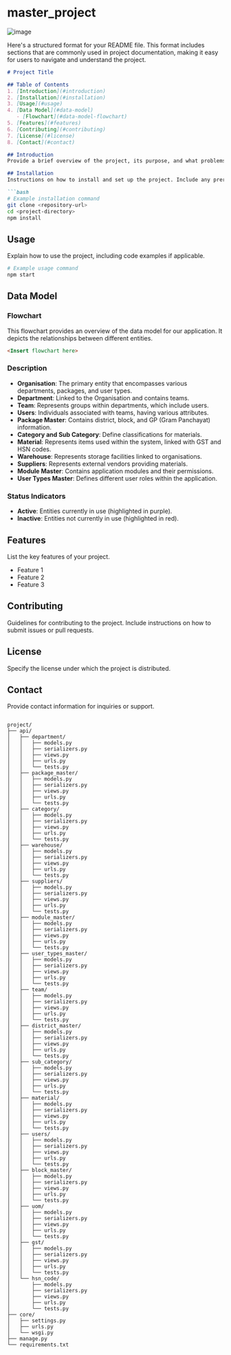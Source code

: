 # master_project
![image](https://github.com/user-attachments/assets/86e7ed49-8fae-4108-a75f-4b1d06e96d5f)


Here's a structured format for your README file. This format includes sections that are commonly used in project documentation, making it easy for users to navigate and understand the project.

```markdown
# Project Title

## Table of Contents
1. [Introduction](#introduction)
2. [Installation](#installation)
3. [Usage](#usage)
4. [Data Model](#data-model)
   - [Flowchart](#data-model-flowchart)
5. [Features](#features)
6. [Contributing](#contributing)
7. [License](#license)
8. [Contact](#contact)

## Introduction
Provide a brief overview of the project, its purpose, and what problems it aims to solve.

## Installation
Instructions on how to install and set up the project. Include any prerequisites.

```bash
# Example installation command
git clone <repository-url>
cd <project-directory>
npm install
```

## Usage
Explain how to use the project, including code examples if applicable.

```bash
# Example usage command
npm start
```

## Data Model
### Flowchart
This flowchart provides an overview of the data model for our application. It depicts the relationships between different entities.

```markdown
<Insert flowchart here>
```

### Description
- **Organisation**: The primary entity that encompasses various departments, packages, and user types.
- **Department**: Linked to the Organisation and contains teams.
- **Team**: Represents groups within departments, which include users.
- **Users**: Individuals associated with teams, having various attributes.
- **Package Master**: Contains district, block, and GP (Gram Panchayat) information.
- **Category and Sub Category**: Define classifications for materials.
- **Material**: Represents items used within the system, linked with GST and HSN codes.
- **Warehouse**: Represents storage facilities linked to organisations.
- **Suppliers**: Represents external vendors providing materials.
- **Module Master**: Contains application modules and their permissions.
- **User Types Master**: Defines different user roles within the application.

### Status Indicators
- **Active**: Entities currently in use (highlighted in purple).
- **Inactive**: Entities not currently in use (highlighted in red).

## Features
List the key features of your project.

- Feature 1
- Feature 2
- Feature 3

## Contributing
Guidelines for contributing to the project. Include instructions on how to submit issues or pull requests.

## License
Specify the license under which the project is distributed.

## Contact
Provide contact information for inquiries or support.
```

project/
├── api/
│   ├── department/
│   │   ├── models.py
│   │   ├── serializers.py
│   │   ├── views.py
│   │   ├── urls.py
│   │   └── tests.py
│   ├── package_master/
│   │   ├── models.py
│   │   ├── serializers.py
│   │   ├── views.py
│   │   ├── urls.py
│   │   └── tests.py
│   ├── category/
│   │   ├── models.py
│   │   ├── serializers.py
│   │   ├── views.py
│   │   ├── urls.py
│   │   └── tests.py
│   ├── warehouse/
│   │   ├── models.py
│   │   ├── serializers.py
│   │   ├── views.py
│   │   ├── urls.py
│   │   └── tests.py
│   ├── suppliers/
│   │   ├── models.py
│   │   ├── serializers.py
│   │   ├── views.py
│   │   ├── urls.py
│   │   └── tests.py
│   ├── module_master/
│   │   ├── models.py
│   │   ├── serializers.py
│   │   ├── views.py
│   │   ├── urls.py
│   │   └── tests.py
│   ├── user_types_master/
│   │   ├── models.py
│   │   ├── serializers.py
│   │   ├── views.py
│   │   ├── urls.py
│   │   └── tests.py
│   ├── team/
│   │   ├── models.py
│   │   ├── serializers.py
│   │   ├── views.py
│   │   ├── urls.py
│   │   └── tests.py
│   ├── district_master/
│   │   ├── models.py
│   │   ├── serializers.py
│   │   ├── views.py
│   │   ├── urls.py
│   │   └── tests.py
│   ├── sub_category/
│   │   ├── models.py
│   │   ├── serializers.py
│   │   ├── views.py
│   │   ├── urls.py
│   │   └── tests.py
│   ├── material/
│   │   ├── models.py
│   │   ├── serializers.py
│   │   ├── views.py
│   │   ├── urls.py
│   │   └── tests.py
│   ├── users/
│   │   ├── models.py
│   │   ├── serializers.py
│   │   ├── views.py
│   │   ├── urls.py
│   │   └── tests.py
│   ├── block_master/
│   │   ├── models.py
│   │   ├── serializers.py
│   │   ├── views.py
│   │   ├── urls.py
│   │   └── tests.py
│   ├── uom/
│   │   ├── models.py
│   │   ├── serializers.py
│   │   ├── views.py
│   │   ├── urls.py
│   │   └── tests.py
│   ├── gst/
│   │   ├── models.py
│   │   ├── serializers.py
│   │   ├── views.py
│   │   ├── urls.py
│   │   └── tests.py
│   └── hsn_code/
│       ├── models.py
│       ├── serializers.py
│       ├── views.py
│       ├── urls.py
│       └── tests.py
├── core/
│   ├── settings.py
│   ├── urls.py
│   └── wsgi.py
├── manage.py
└── requirements.txt


